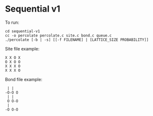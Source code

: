 # Sequential v1

To run:

```console
cd sequential-v1
cc -o percolate percolate.c site.c bond.c queue.c
./percolate [-b | -s] [[-f FILENAME] | [LATTICE_SIZE PROBABILITY]]
```

Site file example:

```
X X O X
O X O O
X X X O
X X X O
```

Bond file example:

```
 | |
-O-O O
 | |
 O O-O
 |
-O O-O
```
